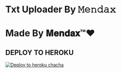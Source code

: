 # Txt Uploader By 𝙼𝚎𝚗𝚍𝚊𝚡

# Made By 𝐌𝐞𝐧𝐝𝐚𝐱™❤️


## DEPLOY TO HEROKU


[![Deploy to heroku chacha](https://www.herokucdn.com/deploy/button.svg)](https://dashboard.heroku.com/new?template=https://github.com/mohitbooraget/Txt-file-uploader62786)
